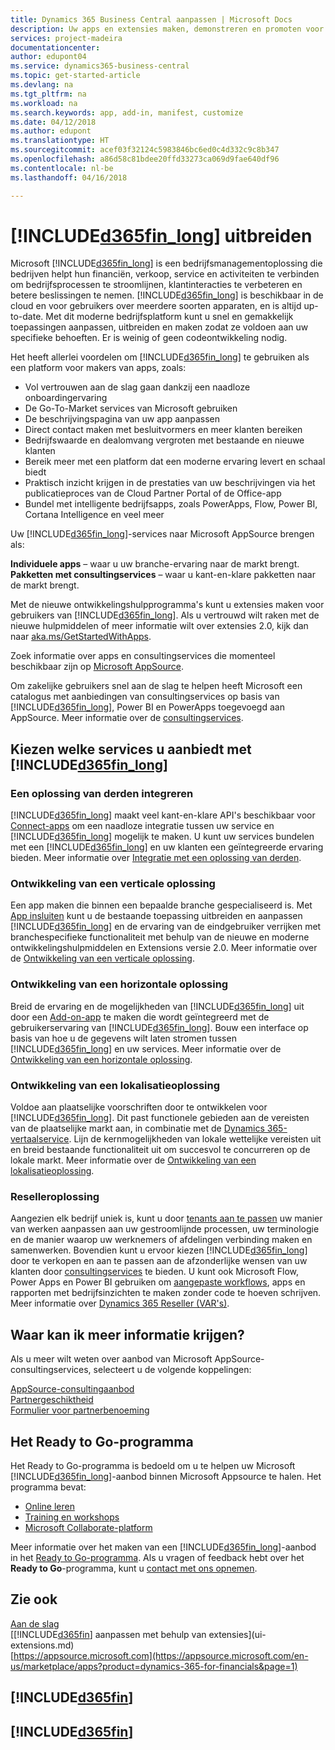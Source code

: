 ```yaml
---
title: Dynamics 365 Business Central aanpassen | Microsoft Docs
description: Uw apps en extensies maken, demonstreren en promoten voor Business Central.
services: project-madeira
documentationcenter: 
author: edupont04
ms.service: dynamics365-business-central
ms.topic: get-started-article
ms.devlang: na
ms.tgt_pltfrm: na
ms.workload: na
ms.search.keywords: app, add-in, manifest, customize
ms.date: 04/12/2018
ms.author: edupont
ms.translationtype: HT
ms.sourcegitcommit: acef03f32124c5983846bc6ed0c4d332c9c8b347
ms.openlocfilehash: a86d58c81bdee20ffd33273ca069d9fae640df96
ms.contentlocale: nl-be
ms.lasthandoff: 04/16/2018

---
```

# <a name="extending-included365finlongincludesd365finlongmdmd"></a>[!INCLUDE[d365fin_long](includes/d365fin_long_md.md)] uitbreiden
Microsoft [!INCLUDE[d365fin_long](includes/d365fin_long_md.md)] is een bedrijfsmanagementoplossing die bedrijven helpt hun financiën, verkoop, service en activiteiten te verbinden om bedrijfsprocessen te stroomlijnen, klantinteracties te verbeteren en betere beslissingen te nemen. [!INCLUDE[d365fin_long](includes/d365fin_long_md.md)] is beschikbaar in de cloud en voor gebruikers over meerdere soorten apparaten, en is altijd up-to-date. Met dit moderne bedrijfsplatform kunt u snel en gemakkelijk toepassingen aanpassen, uitbreiden en maken zodat ze voldoen aan uw specifieke behoeften. Er is weinig of geen codeontwikkeling nodig.  

Het heeft allerlei voordelen om [!INCLUDE[d365fin_long](includes/d365fin_long_md.md)] te gebruiken als een platform voor makers van apps, zoals:

* Vol vertrouwen aan de slag gaan dankzij een naadloze onboardingervaring 
* De Go-To-Market services van Microsoft gebruiken
* De beschrijvingspagina van uw app aanpassen 
* Direct contact maken met besluitvormers en meer klanten bereiken
* Bedrijfswaarde en dealomvang vergroten met bestaande en nieuwe klanten
* Bereik meer met een platform dat een moderne ervaring levert en schaal biedt  
* Praktisch inzicht krijgen in de prestaties van uw beschrijvingen via het publicatieproces van de Cloud Partner Portal of de Office-app
* Bundel met intelligente bedrijfsapps, zoals PowerApps, Flow, Power BI, Cortana Intelligence en veel meer  

Uw [!INCLUDE[d365fin_long](includes/d365fin_long_md.md)]-services naar Microsoft AppSource brengen als: 

**Individuele apps** – waar u uw branche-ervaring naar de markt brengt.  
**Pakketten met consultingservices** – waar u kant-en-klare pakketten naar de markt brengt.

Met de nieuwe ontwikkelingshulpprogramma's kunt u extensies maken voor gebruikers van [!INCLUDE[d365fin_long](includes/d365fin_long_md.md)]. Als u vertrouwd wilt raken met de nieuwe hulpmiddelen of meer informatie wilt over extensies 2.0, kijk dan naar [aka.ms/GetStartedWithApps](http://aka.ms/GetStartedWithApps).  

Zoek informatie over apps en consultingservices die momenteel beschikbaar zijn op [Microsoft AppSource](https://appsource.microsoft.com/en-us/marketplace/consulting-services?country=US&page=1).

Om zakelijke gebruikers snel aan de slag te helpen heeft Microsoft een catalogus met aanbiedingen van consultingservices op basis van [!INCLUDE[d365fin_long](includes/d365fin_long_md.md)], Power BI en PowerApps toegevoegd aan AppSource. Meer informatie over de [consultingservices](/dynamics-nav/developer/readiness/readiness-consulting).

## <a name="choosing-which-services-to-offer-with-included365finlongincludesd365finlongmdmd"></a>Kiezen welke services u aanbiedt met [!INCLUDE[d365fin_long](includes/d365fin_long_md.md)] 

### <a name="integrate-a-3rd-party-solution"></a>Een oplossing van derden integreren
[!INCLUDE[d365fin_long](includes/d365fin_long_md.md)] maakt veel kant-en-klare API's beschikbaar voor [Connect-apps](/dynamics365/business-central/dev-itpro/developer/readiness/readiness-connect-apps) om een naadloze integratie tussen uw service en [!INCLUDE[d365fin_long](includes/d365fin_long_md.md)] mogelijk te maken. U kunt uw services bundelen met een [!INCLUDE[d365fin_long](includes/d365fin_long_md.md)] en uw klanten een geïntegreerde ervaring bieden. Meer informatie over [Integratie met een oplossing van derden](/dynamics365/business-central/dev-itpro/developer/readiness/readiness-thirdparty-solution).

### <a name="development-of-a-vertical-solution"></a>Ontwikkeling van een verticale oplossing
Een app maken die binnen een bepaalde branche gespecialiseerd is. Met [App insluiten](/dynamics365/business-central/dev-itpro/developer/readiness/readiness-embed-apps) kunt u de bestaande toepassing uitbreiden en aanpassen [!INCLUDE[d365fin_long](includes/d365fin_long_md.md)] en de ervaring van de eindgebruiker verrijken met branchespecifieke functionaliteit met behulp van de nieuwe en moderne ontwikkelingshulpmiddelen en Extensions versie 2.0. Meer informatie over de [Ontwikkeling van een verticale oplossing](/dynamics365/business-central/dev-itpro/developer/readiness/readiness-develop-vertical).

### <a name="development-of-a-horizontal-solution"></a>Ontwikkeling van een horizontale oplossing
Breid de ervaring en de mogelijkheden van [!INCLUDE[d365fin_long](includes/d365fin_long_md.md)] uit door een [Add-on-app](/dynamics365/business-central/dev-itpro/developer/readiness/readiness-add-on-apps) te maken die wordt geïntegreerd met de gebruikerservaring van [!INCLUDE[d365fin_long](includes/d365fin_long_md.md)]. Bouw een interface op basis van hoe u de gegevens wilt laten stromen tussen [!INCLUDE[d365fin_long](includes/d365fin_long_md.md)] en uw services. Meer informatie over de [Ontwikkeling van een horizontale oplossing](/dynamics365/business-central/dev-itpro/developer/readiness/readiness-develop-horizontal). 

### <a name="development-of-a-localization-solution"></a>Ontwikkeling van een lokalisatieoplossing
Voldoe aan plaatselijke voorschriften door te ontwikkelen voor [!INCLUDE[d365fin_long](includes/d365fin_long_md.md)]. Dit past functionele gebieden aan de vereisten van de plaatselijke markt aan, in combinatie met de [Dynamics 365-vertaalservice](/dynamics365/unified-operations/dev-itpro/lifecycle-services/translation-service-overview). Lijn de kernmogelijkheden van lokale wettelijke vereisten uit en breid bestaande functionaliteit uit om succesvol te concurreren op de lokale markt. Meer informatie over de [Ontwikkeling van een lokalisatieoplossing](/dynamics365/business-central/dev-itpro/developer/readiness/readiness-develop-localization).

### <a name="reseller-solution"></a>Reselleroplossing
Aangezien elk bedrijf uniek is, kunt u door [tenants aan te passen](/dynamics-nav/developer/readiness/readiness-customizing-tenants) uw manier van werken aanpassen aan uw gestroomlijnde processen, uw terminologie en de manier waarop uw werknemers of afdelingen verbinding maken en samenwerken. Bovendien kunt u ervoor kiezen [!INCLUDE[d365fin_long](includes/d365fin_long_md.md)] door te verkopen en aan te passen aan de afzonderlijke wensen van uw klanten door [consultingservices](/dynamics-nav/developer/readiness/readiness-consulting) te bieden. U kunt ook Microsoft Flow, Power Apps en Power BI gebruiken om [aangepaste workflows](/dynamics-nav/developer/readiness/readiness-no-code), apps en rapporten met bedrijfsinzichten te maken zonder code te hoeven schrijven. Meer informatie over [Dynamics 365 Reseller (VAR's)](/dynamics365/business-central/dev-itpro/developer/readiness/readiness-reseller). 

## <a name="where-do-i-learn-more"></a>Waar kan ik meer informatie krijgen?
Als u meer wilt weten over aanbod van Microsoft AppSource-consultingservices, selecteert u de volgende koppelingen: 

[AppSource-consultingaanbod](https://appsource.microsoft.com/en-us/marketplace/consulting-services?country=US&page=1)  
[Partnergeschiktheid](https://smp-cdn-prod.azureedge.net/documents/Microsoft%20AppSource%20Partner%20Listing%20Guidelines.pdf)  
[Formulier voor partnerbenoeming](https://appsource.microsoft.com/en-us/partners/list-consulting-service)  

## <a name="the-ready-to-go-program"></a>Het Ready to Go-programma
Het Ready to Go-programma is bedoeld om u te helpen uw Microsoft [!INCLUDE[d365fin_long](includes/d365fin_long_md.md)]-aanbod binnen Microsoft Appsource te halen. Het programma bevat: 

- [Online leren](http://aka.ms/ReadyToGoOnlineLearning)
- [Training en workshops](/dynamics365/business-central/dev-itpro/developer/readiness/readiness-ready-to-go#the-ready-to-go-coaching)
- [Microsoft Collaborate-platform](http://aka.ms/Collaborate)

Meer informatie over het maken van een [!INCLUDE[d365fin_long](includes/d365fin_long_md.md)]-aanbod in het [Ready to Go-programma](/dynamics365/business-central/dev-itpro/developer/readiness/readiness-ready-to-go). Als u vragen of feedback hebt over het **Ready to Go**-programma, kunt u [contact met ons opnemen](mailto:dyn365bep@microsoft.com). 

## <a name="see-also"></a>Zie ook
[Aan de slag](product-get-started.md)  
[[!INCLUDE[d365fin](includes/d365fin_md.md)] aanpassen met behulp van extensies](ui-extensions.md)  
[https://appsource.microsoft.com](https://appsource.microsoft.com/en-us/marketplace/apps?product=dynamics-365-for-financials&page=1)  

## [!INCLUDE[d365fin](includes/free_trial_md.md)]  
## [!INCLUDE[d365fin](includes/training_link_md.md)]

